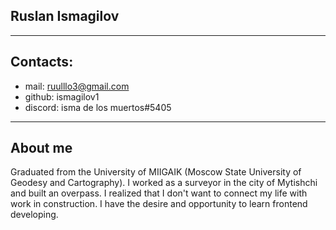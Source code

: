 ## Ruslan Ismagilov

---

## Contacts:

- mail: ruulllo3@gmail.com
- github: ismagilov1
- discord: isma de los muertos#5405

---

## About me

Graduated from the University of MIIGAIK (Moscow State University of Geodesy and Cartography). I worked as a surveyor in the city of Mytishchi and built an overpass. I realized that I don't want to connect my life with work in construction. I have the desire and opportunity to learn frontend developing.

